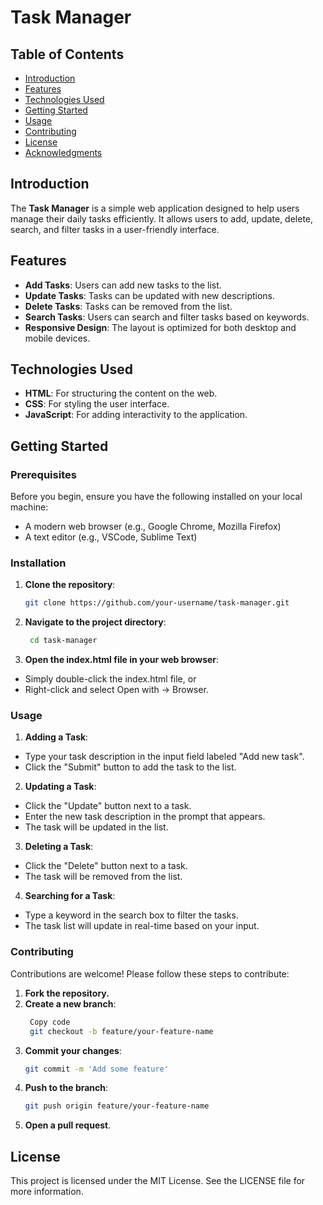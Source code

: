 # Task Manager

## Table of Contents
- [Introduction](#introduction)
- [Features](#features)
- [Technologies Used](#technologies-used)
- [Getting Started](#getting-started)
- [Usage](#usage)
- [Contributing](#contributing)
- [License](#license)
- [Acknowledgments](#acknowledgments)

## Introduction
The **Task Manager** is a simple web application designed to help users manage their daily tasks efficiently. It allows users to add, update, delete, search, and filter tasks in a user-friendly interface.

## Features
- **Add Tasks**: Users can add new tasks to the list.
- **Update Tasks**: Tasks can be updated with new descriptions.
- **Delete Tasks**: Tasks can be removed from the list.
- **Search Tasks**: Users can search and filter tasks based on keywords.
- **Responsive Design**: The layout is optimized for both desktop and mobile devices.

## Technologies Used
- **HTML**: For structuring the content on the web.
- **CSS**: For styling the user interface.
- **JavaScript**: For adding interactivity to the application.

## Getting Started

### Prerequisites
Before you begin, ensure you have the following installed on your local machine:
- A modern web browser (e.g., Google Chrome, Mozilla Firefox)
- A text editor (e.g., VSCode, Sublime Text)

### Installation
1. **Clone the repository**:
   ```bash
   git clone https://github.com/your-username/task-manager.git
2. **Navigate to the project directory**:
   ```bash
    cd task-manager
3. **Open the index.html file in your web browser**:
  - Simply double-click the index.html file, or
  - Right-click and select Open with -> Browser.
### Usage
1. **Adding a Task**:
  - Type your task description in the input field labeled "Add new task".
  - Click the "Submit" button to add the task to the list.
2. **Updating a Task**:
  - Click the "Update" button next to a task.
  - Enter the new task description in the prompt that appears.
  - The task will be updated in the list.
3. **Deleting a Task**:
  - Click the "Delete" button next to a task.
  - The task will be removed from the list.
4. **Searching for a Task**:
  - Type a keyword in the search box to filter the tasks.
  - The task list will update in real-time based on your input.

### Contributing
Contributions are welcome! Please follow these steps to contribute:

1. **Fork the repository.**
2. **Create a new branch**:
   ```bash
    Copy code
    git checkout -b feature/your-feature-name
3. **Commit your changes**:
    ```bash
    git commit -m 'Add some feature'
4. **Push to the branch**:
    ```bash
    git push origin feature/your-feature-name
5. **Open a pull request**.

## License
This project is licensed under the MIT License. See the LICENSE file for more information.
